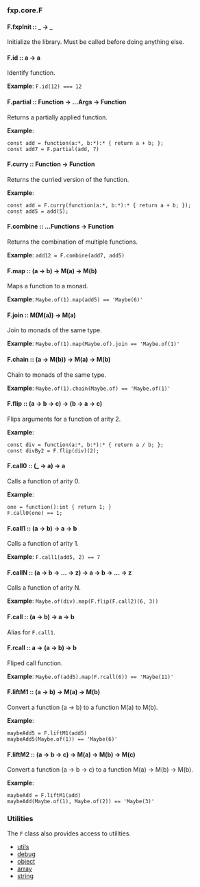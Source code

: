 ### fxp.core.F

#### F.fxpInit :: _ → _

Initialize the library. Must be called before doing anything else.

#### F.id :: a → a

Identify function.

**Example**: `F.id(12) === 12`

#### F.partial :: Function → ...Args → Function

Returns a partially applied function.

**Example**:
```
const add = function(a:*, b:*):* { return a + b; };
const add7 = F.partial(add, 7)
```

#### F.curry :: Function → Function

Returns the curried version of the function.

**Example**:
```
const add = F.curry(function(a:*, b:*):* { return a + b; });
const add5 = add(5);
```

#### F.combine :: ...Functions → Function

Returns the combination of multiple functions.

**Example**: `add12 = F.combine(add7, add5)`

#### F.map :: (a → b) → M(a) → M(b)

Maps a function to a monad.

**Example**: `Maybe.of(1).map(add5) == 'Maybe(6)'`

#### F.join :: M(M(a)) → M(a)

Join to monads of the same type.

**Example**: `Maybe.of(1).map(Maybe.of).join == 'Maybe.of(1)'`

#### F.chain :: (a → M(b)) → M(a) → M(b)

Chain to monads of the same type.

**Example**: `Maybe.of(1).chain(Maybe.of) == 'Maybe.of(1)'`

#### F.flip :: (a → b → c) → (b → a → c)

Flips arguments for a function of arity 2.

**Example**:
```
const div = function(a:*, b:*):* { return a / b; };
const divBy2 = F.flip(div)(2);
```

#### F.call0 :: (_ → a) → a

Calls a function of arity 0.

**Example**:
```
one = function():int { return 1; }
F.call0(one) == 1;
```

#### F.call1 :: (a → b) → a → b

Calls a function of arity 1.

**Example**: `F.call1(add5, 2) == 7`

#### F.callN :: (a → b → ... → z) → a → b → ... → z

Calls a function of arity N.

**Example**: `Maybe.of(div).map(F.flip(F.call2)(6, 3))`

#### F.call :: (a → b) → a → b

Alias for `F.call1`.

#### F.rcall :: a → (a → b) → b

Fliped call function.

**Example**: `Maybe.of(add5).map(F.rcall(6)) == 'Maybe(11)'`

#### F.liftM1 :: (a -> b) -> M(a) -> M(b)

Convert a function (a -> b) to a function M(a) to M(b).

**Example**:
```
maybeAdd5 = F.liftM1(add5)
maybeAdd5(Maybe.of(1)) == 'Maybe(6)'
```

#### F.liftM2 :: (a -> b -> c) -> M(a) -> M(b) -> M(c)

Convert a function (a -> b -> c) to a function M(a) -> M(b) -> M(b).

**Example**:
```
maybeAdd = F.liftM1(add)
maybeAdd(Maybe.of(1), Maybe.of(2)) == 'Maybe(3)'
```

### Utilities

The `F` class also provides access to utilities.

 * [utils](fxp.core.F.utils.md)
 * [debug](fxp.core.F.debug.md)
 * [object](fxp.core.F.object.md)
 * [array](fxp.core.F.array.md)
 * [string](fxp.core.F.string.md)

